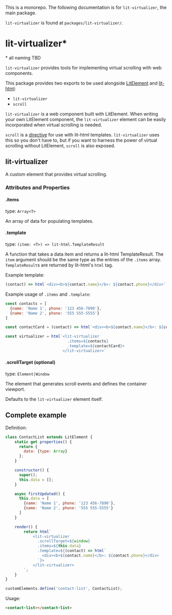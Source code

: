 This is a monorepo. The following documentation is for `lit-virtualizer`, the main package.

`lit-virtualizer` is found at `packages/lit-virtualizer/`.

# lit-virtualizer\*

\* all naming TBD

`lit-virtualizer` provides tools for implementing virtual scrolling with web components.

This package provides two exports to be used alongside [LitElement](https://github.com/Polymer/lit-element/) and [lit-html](https://github.com/Polymer/lit-html/):

* `lit-virtualizer`
* `scroll`

`lit-virtualizer` is a web component built with LitElement. When writing your own LitElement component, the `lit-virtualizer` element can be easily incorporated when virtual scrolling is needed.

`scroll` is a [directive](https://lit-html.polymer-project.org/guide/creating-directives) for use with lit-html templates. `lit-virtualizer` uses this so you don't have to, but if you want to harness the power of virtual scrolling without LitElement, `scroll` is also exposed.

## lit-virtualizer

A custom element that provides virtual scrolling.

### Attributes and Properties

#### .items

type: `Array<T>`

An array of data for populating templates.

#### .template

type: `(item: <T>) => lit-html.TemplateResult`

A function that takes a data item and returns a lit-html TemplateResult. The `item` argument should be the same type as the entries of the `.items` array. `TemplateResult`s are returned by lit-html's `html` tag.

Example template:

```js
(contact) => html`<div><b>${contact.name}</b>: ${contact.phone}</div>`
```

Example usage of `.items` and `.template`:

```js
const contacts = [
  {name: 'Name 1', phone: '123 456-7890'},
  {name: 'Name 2', phone: '555 555-5555'}
]

const contactCard = (contact) => html`<div><b>${contact.name}</b>: ${contact.phone}</div>`

const virtualizer = html`<lit-virtualizer
                           .items=${contacts}
                           .template=${contactCard}>
                         </lit-virtualizer>`
```

#### .scrollTarget (optional)

type: `Element|Window`

The element that generates scroll events and defines the container viewport.

Defaults to the `lit-virtualizer` element itself.

## Complete example

Definition:

```javascript
class ContactList extends LitElement {
    static get properties() {
      return {
        data: {type: Array}
      };
    }

    constructor() {
      super();
      this.data = [];
    }

    async firstUpdated() {
      this.data = [
        {name: 'Name 1', phone: '123 456-7890'},
        {name: 'Name 2', phone: '555 555-5555'}
      ]
    }

    render() {
        return html`
            <lit-virtualizer
              .scrollTarget=${window}
              .items=${this.data}
              .template=${(contact) => html`
                <div><b>${contact.name}</b>: ${contact.phone}</div>
              `}>
            </lit-virtualizer>
        `;
    }
}

customElements.define('contact-list', ContactList);
```

Usage:

```html
<contact-list></contact-list>
```